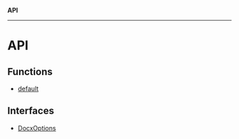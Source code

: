 **API**

***

# API

## Functions

- [default](functions/default.md)

## Interfaces

- [DocxOptions](interfaces/DocxOptions.md)
